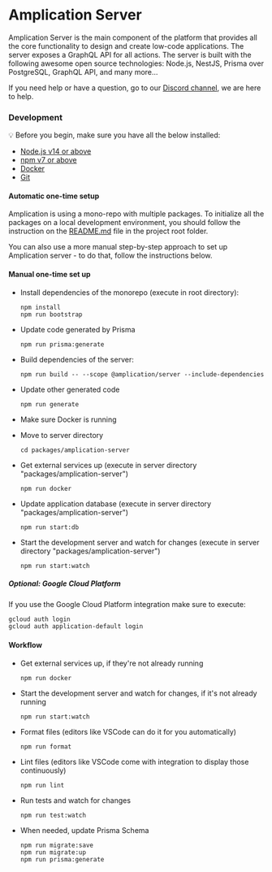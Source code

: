 # Amplication Server

Amplication Server is the main component of the platform that provides all the core functionality to design and create low-code applications.
The server exposes a GraphQL API for all actions. The server is built with the following awesome open source technologies: Node.js, NestJS, Prisma over PostgreSQL, GraphQL API, and many more...

If you need help or have a question, go to our [Discord channel](https://discord.gg/Z2CG3rUFnu), we are here to help.

### Development

:bulb: Before you begin, make sure you have all the below installed:

- [Node.js v14 or above](https://nodejs.org/en/download/)
- [npm v7 or above](https://github.blog/2020-10-13-presenting-v7-0-0-of-the-npm-cli/)
- [Docker](https://docs.docker.com/desktop/)
- [Git](https://git-scm.com/book/en/v2/Getting-Started-Installing-Git/)


#### Automatic one-time setup
Amplication is using a mono-repo with multiple packages. To initialize all the packages on a local development environment, you should follow the instruction on the [README.md](../../README.md) file in the project root folder. 

You can also use a more manual step-by-step approach to set up Amplication server - to do that, follow the instructions below.


#### Manual one-time set up

- Install dependencies of the monorepo (execute in root directory):
  ```
  npm install
  npm run bootstrap
  ```
- Update code generated by Prisma
  ```
  npm run prisma:generate
  ```
- Build dependencies of the server:
  ```
  npm run build -- --scope @amplication/server --include-dependencies
  ```
- Update other generated code
  ```
  npm run generate
  ```
- Make sure Docker is running
- Move to server directory
  ```
  cd packages/amplication-server
  ```
- Get external services up (execute in server directory "packages/amplication-server")
  ```
  npm run docker
  ```
- Update application database (execute in server directory "packages/amplication-server")

  ```
  npm run start:db
  ```

- Start the development server and watch for changes (execute in server directory "packages/amplication-server")
  ```
  npm run start:watch
  ```

##### Optional: Google Cloud Platform

If you use the Google Cloud Platform integration make sure to execute:

```bash
gcloud auth login
gcloud auth application-default login
```

#### Workflow

- Get external services up, if they're not already running
  ```
  npm run docker
  ```
- Start the development server and watch for changes, if it's not already running
  ```
  npm run start:watch
  ```
- Format files (editors like VSCode can do it for you automatically)
  ```
  npm run format
  ```
- Lint files (editors like VSCode come with integration to display those continuously)
  ```
  npm run lint
  ```
- Run tests and watch for changes
  ```
  npm run test:watch
  ```
- When needed, update Prisma Schema
  ```
  npm run migrate:save
  npm run migrate:up
  npm run prisma:generate
  ```
